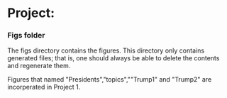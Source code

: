 # Project: 
### Figs folder

The figs directory contains the figures. This directory only contains generated files; that is, one should always be able to delete the contents and regenerate them.

Figures that named "Presidents","topics",""Trump1" and "Trump2" are incorperated in Project 1.
